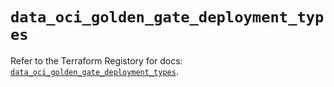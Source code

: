 # `data_oci_golden_gate_deployment_types`

Refer to the Terraform Registory for docs: [`data_oci_golden_gate_deployment_types`](https://registry.terraform.io/providers/oracle/oci/6.18.0/docs/data-sources/golden_gate_deployment_types).
